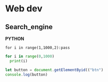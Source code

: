 # Web dev

## Search_engine

**PYTHON**

`for i in range(1,1000,2):pass`
```python
for i in range(0,1000)
  print(i)
```

```javascript
let button = document.getElementByid(("btn")
console.log(button)
```
